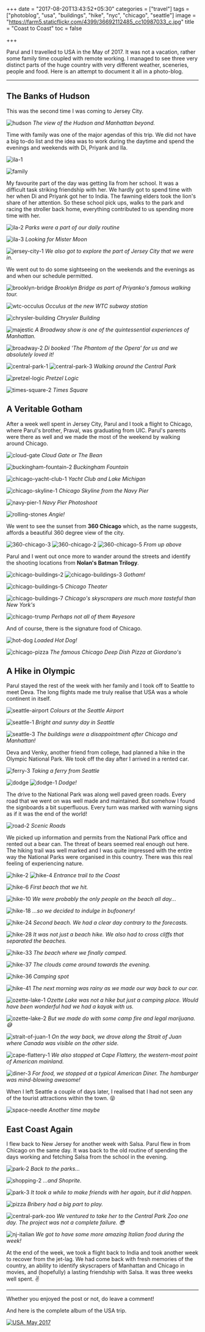 +++
date = "2017-08-20T13:43:52+05:30"
categories = ["travel"]
tags = ["photoblog", "usa", "buildings", "hike", "nyc", "chicago", "seattle"]
image = "https://farm5.staticflickr.com/4399/36692112485_cc10987033_c.jpg"
title = "Coast to Coast"
toc = false

+++

Parul and I travelled to USA in the May of 2017. It was not a vacation, rather some family time coupled with remote working. I managed to see three very distinct parts of the huge country with very different weather, sceneries, people and food. Here is an attempt to document it all in a photo-blog.

<hr />

## The Banks of Hudson

This was the second time I was coming to Jersey City.

<p class="postimg vertimg">
  <img src="https://farm5.staticflickr.com/4424/36672856971_66e5f42591.jpg" alt="hudson">
  <em>The view of the Hudson and Manhattan beyond.</em>
</p>

Time with family was one of the major agendas of this trip. We did not have a big to-do list and the idea was to work during the daytime and spend the evenings and weekends with Di, Priyank and Ila.

<p class="postimg vertimg">
  <img src="https://farm5.staticflickr.com/4434/36692112065_1dde17ac1a.jpg" alt="ila-1">
</p>

<p class="postimg">
  <img src="https://farm5.staticflickr.com/4442/36641856482_1f3412f32e.jpg" alt="family">
</p>

My favourite part of the day was getting Ila from her school. It was a difficult task striking friendship with her. We hardly got to spend time with her when Di and Priyank got her to India. The fawning elders took the lion's share of her attention. So these school pick ups, walks to the park and racing the stroller back home, everything contributed to us spending more time with her.

<p class="postimg vertimg">
  <img src="https://farm5.staticflickr.com/4354/36692111765_0ae1ff0812.jpg" alt="ila-2">
  <em>Parks were a part of our daily routine</em>
</p>

<p class="postimg vertimg">
  <img src="https://farm5.staticflickr.com/4441/36646008056_1446d46e45.jpg" alt="ila-3">
  <em>Looking for Mister Moon</em>
</p>

<p class="postimg vertimg">
  <img src="https://farm5.staticflickr.com/4409/35977813714_682df99148.jpg" alt="jersey-city-1">
  <em>We also got to explore the part of Jersey City that we were in.</em>
</p>

We went out to do some sightseeing on the weekends and the evenings as and when our schedule permitted.

<p class="postimg vertimg">
  <img src="https://farm5.staticflickr.com/4432/36646007666_243e27a65e.jpg" alt="brooklyn-bridge">
  <em>Brooklyn Bridge as part of Priyanko's famous walking tour.</em>
</p>

<p class="postimg">
  <img src="https://farm5.staticflickr.com/4359/35853245944_03517deeaf.jpg" alt="wtc-occulus">
  <em>Occulus at the new WTC subway station</em>
</p>

<p class="postimg vertimg">
  <img src="https://farm5.staticflickr.com/4365/36518680182_9ccd5dcf94.jpg" alt="chrysler-building">
  <em>Chrysler Building</em>
</p>

<p class="postimg">
  <img src="https://farm5.staticflickr.com/4387/36688128795_0732974fe1.jpg" alt="majestic">
  <em>A Broadway show is one of the quintessential experiences of Manhattan.</em>
</p>

<p class="postimg vertimg">
  <img src="https://farm5.staticflickr.com/4355/36672856131_2028430cab.jpg" alt="broadway-2">
  <em>Di booked 'The Phantom of the Opera' for us and we absolutely loved it!</em>
</p>

<p class="postimg">
  <img src="https://farm5.staticflickr.com/4350/36688128625_644b41d66a.jpg" alt="central-park-1">
  <img src="https://farm5.staticflickr.com/4423/36549944291_3921c2275b.jpg" alt="central-park-3">
  <em>Walking around the Central Park</em>
</p>

<p class="postimg vertimg">
  <img src="https://farm5.staticflickr.com/4429/36692110885_c7fba4d1e1.jpg" alt="pretzel-logic">
  <em>Pretzel Logic</em>
</p>

<p class="postimg">
  <img src="https://farm5.staticflickr.com/4337/36292575580_abab0af69a.jpg" alt="times-square-2">
  <em>Times Square</em>
</p>


## A Veritable Gotham

After a week well spent in Jersey City, Parul and I took a flight to Chicago, where Parul's brother, Praval, was graduating from UIC. Parul's parents were there as well and we made the most of the weekend by walking around Chicago.

<p class="postimg">
  <img src="https://farm5.staticflickr.com/4405/36292575120_bb201bc2f0.jpg" alt="cloud-gate">
  <em>Cloud Gate or The Bean</em>
</p>

<p class="postimg">
  <img src="https://farm5.staticflickr.com/4348/36522852682_ce07e5c7ba.jpg"alt="buckingham-fountain-2">
  <em>Buckingham Fountain</em>
</p>

<p class="postimg">
  <img src="https://farm5.staticflickr.com/4440/36688127435_516b2cf6b5.jpg" alt="chicago-yacht-club-1">
  <em>Yacht Club and Lake Michigan</em>
</p>

<p class="postimg">
  <img src="https://farm5.staticflickr.com/4339/36292572750_b561240fb9.jpg" alt="chicago-skyline-1">
  <em>Chicago Skyline from the Navy Pier</em>
</p>

<p class="postimg">
  <img src="https://farm5.staticflickr.com/4359/36688126865_3e0996d0cc.jpg" alt="navy-pier-1">
  <em>Navy Pier Photoshoot</em>
</p>

<p class="postimg">
  <img src="https://farm5.staticflickr.com/4375/36518675812_b0c39da982.jpg" alt="rolling-stones">
  <em>Angie!</em>
</p>

We went to see the sunset from **360 Chicago** which, as the name suggests, affords a beautiful 360 degree view of the city.

<p class="postimg">
  <img src="https://farm5.staticflickr.com/4345/36688126365_38200ec4b8.jpg" alt="360-chicago-3">
  <img src="https://farm5.staticflickr.com/4364/36688126465_835d3a7d4a.jpg" alt="360-chicago-2">
  <img src="https://farm5.staticflickr.com/4365/36518673932_13b7694ed9.jpg" alt="360-chicago-5">
  <em>From up above</em>
</p>

Parul and I went out once more to wander around the streets and identify the shooting locations from **Nolan's Batman Trilogy**.

<p class="postimg">
  <img src="https://farm5.staticflickr.com/4435/36518673342_6e6092024e.jpg" alt="chicago-buildings-2">
  <img src="https://farm5.staticflickr.com/4360/36688125395_4ea4881315.jpg" alt="chicago-buildings-3">
  <em>Gotham!</em>
</p>

<p class="postimg vertimg">
  <img src="https://farm5.staticflickr.com/4382/36688125295_05fab0e833.jpg" alt="chicago-buildings-5">
  <em>Chicago Theater</em>
</p>

<p class="postimg">
  <img src="https://farm5.staticflickr.com/4442/36688125015_aafea6db14.jpg" alt="chicago-buildings-7">
  <em>Chicago's skyscrapers are much more tasteful than New York's</em>
</p>

<p class="postimg vertimg">
  <img src="https://farm5.staticflickr.com/4429/36812472565_f596e7207b.jpg" alt="chicago-trump">
  <em>Perhaps not all of them #eyesore</em>
</p>

And of course, there is the signature food of Chicago.

<p class="postimg">
  <img src="https://farm5.staticflickr.com/4370/36812472935_b245b88255.jpg" alt="hot-dog">
  <em>Loaded Hot Dog!</em>
</p>

<p class="postimg">
  <img src="https://farm5.staticflickr.com/4434/36812471685_16e2a768f8.jpg" alt="chicago-pizza">
  <em>The famous Chicago Deep Dish Pizza at Giordano's</em>
</p>


## A Hike in Olympic

Parul stayed the rest of the week with her family and I took off to Seattle to meet Deva. The long flights made me truly realise that USA was a whole continent in itself.

<p class="postimg vertimg">
  <img src="https://farm5.staticflickr.com/4442/36415640040_1513d3e5dc.jpg" alt="seattle-airport">
  <em>Colours at the Seattle Airport</em>
</p>

<p class="postimg">
  <img src="https://farm5.staticflickr.com/4415/36688124615_f5910809bf.jpg" alt="seattle-1">
  <em>Bright and sunny day in Seattle</em>
</p>

<p class="postimg">
  <img src="https://farm5.staticflickr.com/4394/36688124395_2b2b00f454.jpg" alt="seattle-3">
  <em>The buildings were a disappointment after Chicago and Manhattan!</em>
</p>

Deva and Venky, another friend from college, had planned a hike in the Olympic National Park. We took off the day after I arrived in a rented car.

<p class="postimg">
  <img src="https://farm5.staticflickr.com/4411/36518670802_949851228a.jpg" alt="ferry-3">
  <em>Taking a ferry from Seattle</em>
</p>

<p class="postimg">
  <img src="https://farm5.staticflickr.com/4387/36415638650_a3d10121b4.jpg" alt="dodge">
  <img src="https://farm5.staticflickr.com/4369/36688123765_2ff154e464.jpg" alt="dodge-1">
  <em>Dodge!</em>
</p>

The drive to the National Park was along well paved green roads. Every road that we went on was well made and maintained. But somehow I found the signboards a bit superfluous. Every turn was marked with warning signs as if it was the end of the world!

<p class="postimg">
  <img src="https://farm5.staticflickr.com/4338/36518669132_9964bf94e7.jpg" alt="road-2">
  <em>Scenic Roads</em>
</p>

We picked up information and permits from the National Park office and rented out a bear can. The threat of bears seemed real enough out here. The hiking trail was well marked and I was quite impressed with the entire way the National Parks were organised in this country. There was this real feeling of experiencing nature.

<p class="postimg">
  <img src="https://farm5.staticflickr.com/4437/36688122375_bdc1b5897b.jpg" alt="hike-2">
  <img src="https://farm5.staticflickr.com/4407/36688122065_550096be88.jpg" alt="hike-4">
  <em>Entrance trail to the Coast</em>
</p>

<p class="postimg">
  <img src="https://farm5.staticflickr.com/4359/36688121865_f2771352c6.jpg" alt="hike-6">
  <em>First beach that we hit.</em>
</p>

<p class="postimg">
  <img src="https://farm5.staticflickr.com/4441/36688120095_516c03dabd.jpg" alt="hike-10">
  <em>We were probably the only people on the beach all day...</em>
</p>

<p class="postimg">
  <img src="https://farm5.staticflickr.com/4382/36688119305_de32bc4ed6.jpg" alt="hike-18">
  <em>...so we decided to indulge in bufoonery!</em>
</p>

<p class="postimg">
  <img src="https://farm5.staticflickr.com/4426/36549933351_3066ece175.jpg" alt="hike-24">
  <em>Second beach. We had a clear day contrary to the forecasts.</em>
</p>

<p class="postimg">
  <img src="https://farm5.staticflickr.com/4356/36688117925_74067039b7.jpg" alt="hike-28">
  <em>It was not just a beach hike. We also had to cross cliffs that separated the beaches.</em>
</p>

<p class="postimg">
  <img src="https://farm5.staticflickr.com/4392/36688116565_096ea8d894.jpg" alt="hike-33">
  <em>The beach where we finally camped.</em>
</p>

<p class="postimg">
  <img src="https://farm5.staticflickr.com/4347/35878472583_c021128a26.jpg" alt="hike-37">
  <em>The clouds came around towards the evening.</em>
</p>

<p class="postimg">
  <img src="https://farm5.staticflickr.com/4346/36688114335_f734195041.jpg" alt="hike-36">
  <em>Camping spot</em>
</p>

<p class="postimg">
  <img src="https://farm5.staticflickr.com/4385/36688112575_96541fcefa.jpg" alt="hike-41">
  <em>The next morning was rainy as we made our way back to our car.</em>
</p>

<p class="postimg">
  <img src="https://farm5.staticflickr.com/4338/36641994976_6e0def2a58.jpg" alt="ozette-lake-1">
  <em>Ozette Lake was not a hike but just a camping place. Would have been wonderful had we had a kayak with us.</em>
</p>

<p class="postimg">
  <img src="https://farm5.staticflickr.com/4409/35878463343_a31b5d4a4c.jpg" alt="ozette-lake-2">
  <em>But we made do with some camp fire and legal marijuana. 😅</em>
</p>

<p class="postimg">
  <img src="https://farm5.staticflickr.com/4383/36688110315_50219bcb5b.jpg" alt="strait-of-juan-1">
  <em>On the way back, we drove along the Strait of Juan where Canada was visible on the other side.</em>
</p>

<p class="postimg">
  <img src="https://farm5.staticflickr.com/4442/36688109315_64f5a12eaf.jpg" alt="cape-flattery-1">
  <em>We also stopped at Cape Flattery, the western-most point of American mainland.</em>
</p>

<p class="postimg">
  <img src="https://farm5.staticflickr.com/4384/36549922991_6f01b014b7.jpg" alt="diner-3">
  <em>For food, we stopped at a typical American Diner. The hamburger was mind-blowing awesome!</em>
</p>

When I left Seattle a couple of days later, I realised that I had not seen any of the tourist attractions within the town. 😝

<p class="postimg vertimg">
  <img src="https://farm5.staticflickr.com/4424/36812469635_361f693117.jpg" alt="space-needle">
  <em>Another time maybe</em>
</p>


## East Coast Again

I flew back to New Jersey for another week with Salsa. Parul flew in from Chicago on the same day. It was back to the old routine of spending the days working and fetching Salsa from the school in the evening.

<p class="postimg">
  <img src="https://farm5.staticflickr.com/4441/36437264080_a8b90bd9f2.jpg" alt="park-2">
  <em>Back to the parks...</em>
</p>

<p class="postimg vertimg">
  <img src="https://farm5.staticflickr.com/4390/36415636280_a697d43d32.jpg" alt="shopping-2">
  <em>...and Shoprite.</em>
</p>

<p class="postimg vertimg">
  <img src="https://farm5.staticflickr.com/4434/36833733125_4a8dc09377.jpg" alt="park-3">
  <em>It took a while to make friends with her again, but it did happen.</em>
</p>

<p class="postimg vertimg">
  <img src="https://farm5.staticflickr.com/4405/36437263510_5613a10b6f.jpg" alt="pizza">
  <em>Bribery had a big part to play.</em>
</p>

<p class="postimg">
  <img src="https://farm5.staticflickr.com/4366/36024499193_01efdddaf0.jpg" alt="central-park-zoo">
  <em>We ventured to take her to the Central Park Zoo one day. The project was not a complete failure. 😎</em>
</p>

<p class="postimg vertimg">
  <img src="https://farm5.staticflickr.com/4396/36415635530_8ed3e22e5b.jpg" alt="nj-italian">
  <em>We got to have some more amazing Italian food during the week!</em>
</p>

At the end of the week, we took a flight back to India and took another week to recover from the jet-lag. We had come back with fresh memories of the country, an ability to identify skyscrapers of Manhattan and Chicago in movies, and (hopefully) a lasting friendship with Salsa. It was three weeks well spent. ✌

<hr />

Whether you enjoyed the post or not, do leave a comment!

And here is the complete album of the USA trip.

<a data-flickr-embed="true" data-header="true"  href="https://www.flickr.com/photos/140507143@N02/albums/72157684314356832" title="USA, May 2017"><img src="https://farm5.staticflickr.com/4369/35853245294_c307d6826b.jpg" alt="USA, May 2017"></a><script async src="//embedr.flickr.com/assets/client-code.js" charset="utf-8"></script>
